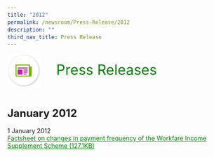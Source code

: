 ```yaml
---
title: "2012"
permalink: /newsroom/Press-Release/2012
description: ""
third_nav_title: Press Release
---
```

<html>
<img align="left"
src="/images/icons/ico_media_articles.png" class="PressReleaseIcon">
<br>
<font align="center" color="green"
size="+3">&nbsp;&nbsp;&nbsp;&nbsp;Press Releases</font><br><br><br><br>

<font size="+2"><b>January 2012</b></font><br><br>
1 January 2012<br>
<a class="hyperlink" href="/files/pdf-press-release/jan-2012/COS%20Factsheet%20-%20Changes%20in%20Payment%20Frequency%20of%20Workfare%20Income%20Supplement%20Scheme.pdf">Factsheet on changes in payment frequency of the Workfare Income Supplement Scheme (127.1KB)</a>

<style>
img.PressReleaseIcon {
height:15%;
width:15%;
}
a.hyperlink {
    color:green;
  }
a.hyperlink:hover {
    color:MediumVioletRed;
  }
</style>
</html>